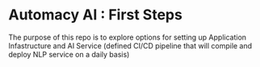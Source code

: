 # Automacy AI : First Steps
The purpose of this repo is to explore options for setting up Application Infastructure and AI Service (defined CI/CD pipeline that will compile and deploy NLP service on a daily basis)